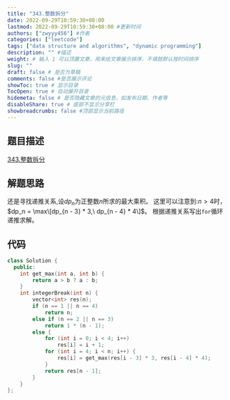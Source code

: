 ```yaml
---
title: "343.整数拆分"
date: 2022-09-29T10:59:30+08:00
lastmod: 2022-09-29T10:59:30+08:00 #更新时间
authors: ["zwyyy456"] #作者
categories: ["leetcode"]
tags: ["data structure and algorithms", "dynamic programming"]
description: "" #描述
weight: # 输入 1 可以顶置文章，用来给文章展示排序，不填就默认按时间排序
slug: ""
draft: false # 是否为草稿
comments: false #是否展示评论
showToc: true # 显示目录
TocOpen: true # 自动展开目录
hidemeta: false # 是否隐藏文章的元信息，如发布日期、作者等
disableShare: true # 底部不显示分享栏
showbreadcrumbs: false #顶部显示当前路径
---
```

## 题目描述
[343.整数拆分](https://leetcode.cn/problems/integer-break/)

## 解题思路
还是寻找递推关系,设$dp_n$为正整数$n$所求的最大乘积。
这里可以注意到:$n > 4$时， $dp_n = \max\[dp_{n - 3} * 3,\ dp_{n - 4} * 4\]$。
根据递推关系写出`for`循环递推求解。

## 代码
```cpp
class Solution {
  public:
    int get_max(int a, int b) {
        return a > b ? a : b;
    }
    int integerBreak(int n) {
        vector<int> res(n);
        if (n == 1 || n == 4)
            return n;
        else if (n == 2 || n == 3)
            return 1 * (n - 1);
        else {
            for (int i = 0; i < 4; i++)
                res[i] = i + 1;
            for (int i = 4; i < n; i++) {
                res[i] = get_max(res[i - 3] * 3, res[i - 4] * 4);
            }
            return res[n - 1];
        }
    }
};
```

